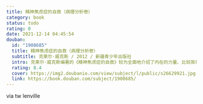 ```yaml
---
title: 精神焦虑症的自救（病理分析卷）
category: book
status: todo
rating: 0
date: 2021-12-14 04:45:54
douban:
  id: "1908685"
  title: 精神焦虑症的自救（病理分析卷）
  subtitle: 克莱尔·威克斯 / 2012 / 新疆青少年出版社
  intro: 克莱尔·威克斯编著的《精神焦虑症的自救》较为全面地介绍了内在的力量、比较简单的神经疾病、重新找回自己、如何治疗变得复杂的神经疾病等内容。克服压力、战胜恐惧、放松自己、享受生活——精神焦虑症的自救（病理分析卷）让你获得心灵的解救。一起来翻阅《精神焦虑症的自救》吧！
  rating: 8.4
  cover: https://img2.doubanio.com/view/subject/l/public/s26629921.jpg
  link: https://book.douban.com/subject/1908685/
---
```


via tw lenville